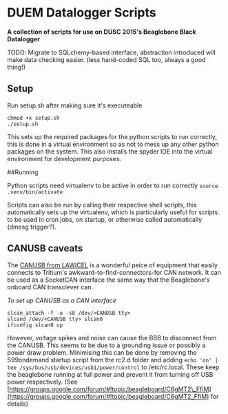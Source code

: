 DUEM Datalogger Scripts
=======================

**A collection of scripts for use on DUSC 2015's Beaglebone Black Datalogger**

TODO: Migrate to SQLchemy-based interface, abstraction introduced will make data checking easier. (less hand-coded SQL too, always a good thing!)

Setup
-----

Run setup.sh after making sure it's executeable

```
chmod +x setup.sh
./setup.sh
```

This sets up the required packages for the python scripts to run correctly, this is done in a virtual environment so as not to mess up any other python packages on the system. This also installs the spyder IDE into the virtual environment for development purposes.

##Running

Python scripts need virtualenv to be active in order to run correctly `source .venv/bin/activate`

Scripts can also be run by calling their respective shell scripts, this automatically sets up the virtualenv, which is particularly useful for scripts to be used in cron jobs, on startup, or otherwise called automatically (dmesg trigger?).


## CANUSB caveats

The [CANUSB from LAWICEL](www.canusb.com) is a wonderful peice of equipment that easily connects to Tritium's awkward-to-find-connectors-for CAN network. It can be used as a SocketCAN interface the same way that the Beaglebone's onboard CAN transciever can.

*To set up CANUSB as a CAN interface*
```
slcan_attach -f -o -s8 /dev/<CANUSB tty>
slcand /dev/<CANUSB tty> slcan0
ifconfig slcan0 up
```

However, voltage spikes and noise can cause the BBB to disconnect from the CANUSB. This seems to be due to a grounding issue or possibly a power draw problem. Minimising this can be done by removing the S99ondemand startup script from the rc2.d folder and adding `echo 'on' | tee /sys/bus/usb/devices/usb1/power/control` to /etc/rc.local. These keep the beaglebone running at full power and prevent it from turning off USB power respectively. (See [https://groups.google.com/forum/#!topic/beagleboard/C6gMT2\_FfiM](https://groups.google.com/forum/#!topic/beagleboard/C6gMT2_FfiM) for details)
